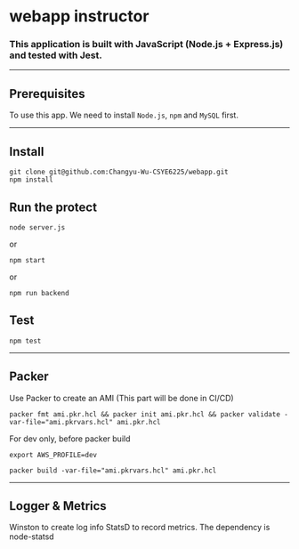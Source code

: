 # webapp instructor

### This application is built with JavaScript (Node.js + Express.js) and tested with Jest.
***

Prerequisites
---
To use this app. We need to install `Node.js`, `npm` and `MySQL` first.
***

Install
---
```
git clone git@github.com:Changyu-Wu-CSYE6225/webapp.git
npm install
```

Run the protect
---
```
node server.js
```
or
```
npm start
```
or
```
npm run backend
```

Test
---
```
npm test
```

***
Packer
---
Use Packer to create an AMI (This part will be done in CI/CD)
```
packer fmt ami.pkr.hcl && packer init ami.pkr.hcl && packer validate -var-file="ami.pkrvars.hcl" ami.pkr.hcl
```
For dev only, before packer build
```
export AWS_PROFILE=dev
```
```
packer build -var-file="ami.pkrvars.hcl" ami.pkr.hcl
```

***
Logger & Metrics
---
Winston to create log info
StatsD to record metrics. The dependency is node-statsd